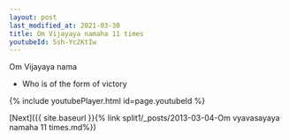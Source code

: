 ```yaml
---
layout: post
last_modified_at: 2021-03-30
title: Om Vijayaya namaha 11 times
youtubeId: 5sh-Yc2KtIw
---
```

 
 
Om Vijayaya nama 
 
 -  Who is of the form of victory 
 
  
 
  
 
 
 
 
 
 


{% include youtubePlayer.html id=page.youtubeId %}
 
[Next]({{ site.baseurl }}{% link  split1/_posts/2013-03-04-Om vyavasayaya namaha 11 times.md%})
 
